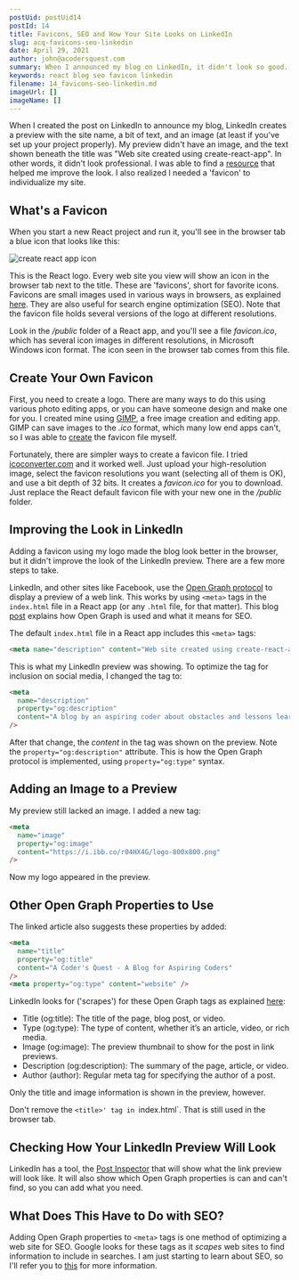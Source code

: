 ```yaml
---
postUid: postUid14
postId: 14
title: Favicons, SEO and How Your Site Looks on LinkedIn
slug: acq-favicons-seo-linkedin
date: April 29, 2021
author: john@acodersquest.com
summary: When I announced my blog on LinkedIn, it didn't look so good.  I needed to learn about favicons and SEO...
keywords: react blog seo favicon linkedin
filename: 14_favicons-seo-linkedin.md
imageUrl: []
imageName: []
---
```


When I created the post on LinkedIn to announce my blog, LinkedIn creates a preview with the site name, a bit of text, and an image (at least if you've set up your project properly). My preview didn't have an image, and the text shown beneath the title was "Web site created using create-react-app". In other words, it didn't look professional. I was able to find a [resource](https://kinsta.com/blog/linkedin-debugger/) that helped me improve the look. I also realized I needed a 'favicon' to individualize my site.

## What's a Favicon

When you start a new React project and run it, you'll see in the browser tab a blue icon that looks like this:

![create react app icon]()

This is the React logo. Every web site you view will show an icon in the browser tab next to the title. These are 'favicons', short for favorite icons. Favicons are small images used in various ways in browsers, as explained [here](https://www.seoptimer.com/blog/what-is-a-favicon/). They are also useful for search engine optimization (SEO). Note that the favicon file holds several versions of the logo at different resolutions.

Look in the _/public_ folder of a React app, and you'll see a file _favicon.ico_, which has several icon images in different resolutions, in Microsoft Windows icon format. The icon seen in the browser tab comes from this file.

## Create Your Own Favicon

First, you need to create a logo. There are many ways to do this using various photo editing apps, or you can have someone design and make one for you. I created mine using [GIMP](https://www.gimp.org), a free image creation and editing app. GIMP can save images to the _.ico_ format, which many low end apps can't, so I was able to [create](http://thenewcode.com/467/Creating-Multi-Resolution-Favicons-For-Web-Pages-With-GIMP) the favicon file myself.

Fortunately, there are simpler ways to create a favicon file. I tried [icoconverter.com](https://www.icoconverter.com) and it worked well. Just upload your high-resolution image, select the favicon resolutions you want (selecting all of them is OK), and use a bit depth of 32 bits. It creates a _favicon.ico_ for you to download. Just replace the React default favicon file with your new one in the _/public_ folder.

## Improving the Look in LinkedIn

Adding a favicon using my logo made the blog look better in the browser, but it didn't improve the look of the LinkedIn preview. There are a few more steps to take.

LinkedIn, and other sites like Facebook, use the [Open Graph protocol](https://ogp.me/) to display a preview of a web link. This works by using `<meta>` tags in the `index.html` file in a React app (or any `.html` file, for that matter). This blog [post](https://ahrefs.com/blog/open-graph-meta-tags/) explains how Open Graph is used and what it means for SEO.

The default `index.html` file in a React app includes this `<meta>` tags:

```html
<meta name="description" content="Web site created using create-react-app" />
```

This is what my LinkedIn preview was showing. To optimize the tag for inclusion on social media, I changed the tag to:

```html
<meta
  name="description"
  property="og:description"
  content="A blog by an aspiring coder about obstacles and lessons learned.  Topics include JavaScript, CSS, React, Markdown, Firebase, databases, cloud storage and more."
/>
```

After that change, the _content_ in the tag was shown on the preview. Note the `property="og:description"` attribute. This is how the Open Graph protocol is implemented, using `property="og:type"` syntax.

## Adding an Image to a Preview

My preview still lacked an image. I added a new tag:

```html
<meta
  name="image"
  property="og:image"
  content="https://i.ibb.co/r04HX4G/logo-800x800.png"
/>
```

Now my logo appeared in the preview.

## Other Open Graph Properties to Use

The linked article also suggests these properties by added:

```html
<meta
  name="title"
  property="og:title"
  content="A Coder's Quest - A Blog for Aspiring Coders"
/>
<meta property="og:type" content="website" />
```

LinkedIn looks for ('scrapes') for these Open Graph tags as explained [here](https://kinsta.com/blog/linkedin-debugger/):

- Title (og:title): The title of the page, blog post, or video.
- Type (og:type): The type of content, whether it’s an article, video, or rich media.
- Image (og:image): The preview thumbnail to show for the post in link previews.
- Description (og:description): The summary of the page, article, or video.
- Author (author): Regular meta tag for specifying the author of a post.

Only the title and image information is shown in the preview, however.

Don't remove the `<title>' tag in `index.html`. That is still used in the browser tab.

## Checking How Your LinkedIn Preview Will Look

LinkedIn has a tool, the [Post Inspector](https://www.linkedin.com/post-inspector/) that will show what the link preview will look like. It will also show which Open Graph properties is can and can't find, so you can add what you need.

## What Does This Have to Do with SEO?

Adding Open Graph properties to `<meta>` tags is one method of optimizing a web site for SEO. Google looks for these tags as it _scapes_ web sites to find information to include in searches. I am just starting to learn about SEO, so I'll refer you to [this](https://ahrefs.com/blog/seo-expert/) for more information.
